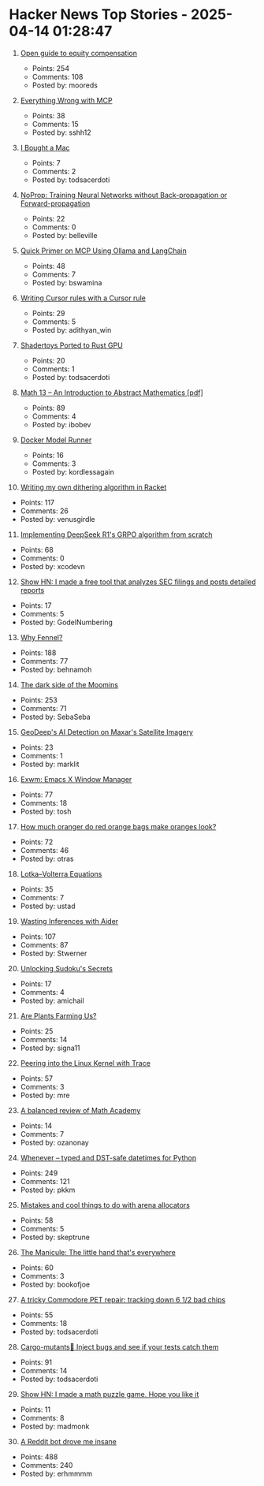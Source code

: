 # Hacker News Top Stories - 2025-04-14 01:28:47

1. [Open guide to equity compensation](https://github.com/jlevy/og-equity-compensation)
   - Points: 254
   - Comments: 108
   - Posted by: mooreds

2. [Everything Wrong with MCP](https://blog.sshh.io/p/everything-wrong-with-mcp)
   - Points: 38
   - Comments: 15
   - Posted by: sshh12

3. [I Bought a Mac](https://loganius.org/2025/04/i-bought-a-mac/)
   - Points: 7
   - Comments: 2
   - Posted by: todsacerdoti

4. [NoProp: Training Neural Networks without Back-propagation or Forward-propagation](https://arxiv.org/abs/2503.24322)
   - Points: 22
   - Comments: 0
   - Posted by: belleville

5. [Quick Primer on MCP Using Ollama and LangChain](https://www.polarsparc.com/xhtml/MCP.html)
   - Points: 48
   - Comments: 7
   - Posted by: bswamina

6. [Writing Cursor rules with a Cursor rule](https://www.adithyan.io/blog/writing-cursor-rules-with-a-cursor-rule)
   - Points: 29
   - Comments: 5
   - Posted by: adithyan_win

7. [Shadertoys Ported to Rust GPU](https://rust-gpu.github.io/blog/2025/04/10/shadertoys/)
   - Points: 20
   - Comments: 1
   - Posted by: todsacerdoti

8. [Math 13 – An Introduction to Abstract Mathematics [pdf]](https://www.math.uci.edu/~ndonalds/math13/notes.pdf)
   - Points: 89
   - Comments: 4
   - Posted by: ibobev

9. [Docker Model Runner](https://www.docker.com/blog/introducing-docker-model-runner/)
   - Points: 16
   - Comments: 3
   - Posted by: kordlessagain

10. [Writing my own dithering algorithm in Racket](https://amanvir.com/blog/writing-my-own-dithering-algorithm-in-racket)
   - Points: 117
   - Comments: 26
   - Posted by: venusgirdle

11. [Implementing DeepSeek R1's GRPO algorithm from scratch](https://github.com/policy-gradient/GRPO-Zero)
   - Points: 68
   - Comments: 0
   - Posted by: xcodevn

12. [Show HN: I made a free tool that analyzes SEC filings and posts detailed reports](https://www.signalbloom.ai/news/)
   - Points: 17
   - Comments: 5
   - Posted by: GodelNumbering

13. [Why Fennel?](https://fennel-lang.org/rationale)
   - Points: 188
   - Comments: 77
   - Posted by: behnamoh

14. [The dark side of the Moomins](https://www.newstatesman.com/culture/books/2025/04/dark-side-of-the-moomins-tove-jansson)
   - Points: 253
   - Comments: 71
   - Posted by: SebaSeba

15. [GeoDeep's AI Detection on Maxar's Satellite Imagery](https://tech.marksblogg.com/geodeep-maxar-ai-detection.html)
   - Points: 23
   - Comments: 1
   - Posted by: marklit

16. [Exwm: Emacs X Window Manager](https://github.com/emacs-exwm/exwm)
   - Points: 77
   - Comments: 18
   - Posted by: tosh

17. [How much oranger do red orange bags make oranges look?](https://alexanderell.is/posts/orange/)
   - Points: 72
   - Comments: 46
   - Posted by: otras

18. [Lotka–Volterra Equations](https://en.wikipedia.org/wiki/Lotka%E2%80%93Volterra_equations)
   - Points: 35
   - Comments: 7
   - Posted by: ustad

19. [Wasting Inferences with Aider](https://worksonmymachine.substack.com/p/wasting-inferences-with-aider)
   - Points: 107
   - Comments: 87
   - Posted by: Stwerner

20. [Unlocking Sudoku's Secrets](https://chalkdustmagazine.com/features/unlocking-sudokus-secrets/)
   - Points: 17
   - Comments: 4
   - Posted by: amichail

21. [Are Plants Farming Us?](https://inleo.io/@gentleshaid/are-plants-farming-us-a-thoughtful-look-at-natures-silent-masters-jx9)
   - Points: 25
   - Comments: 14
   - Posted by: signa11

22. [Peering into the Linux Kernel with Trace](https://alexdowad.github.io/peering-in-the-kernel-with-trace/)
   - Points: 57
   - Comments: 3
   - Posted by: mre

23. [A balanced review of Math Academy](https://newsletter.ozwrites.com/p/a-balanced-review-of-math-academy)
   - Points: 14
   - Comments: 7
   - Posted by: ozanonay

24. [Whenever – typed and DST-safe datetimes for Python](https://github.com/ariebovenberg/whenever)
   - Points: 249
   - Comments: 121
   - Posted by: pkkm

25. [Mistakes and cool things to do with arena allocators](https://zylinski.se/posts/dynamic-arrays-and-arenas/)
   - Points: 58
   - Comments: 5
   - Posted by: skeptrune

26. [The Manicule: The little hand that's everywhere](https://www.messynessychic.com/2025/03/07/the-secret-history-of-the-manicule-little-hand-thats-everywhere/)
   - Points: 60
   - Comments: 3
   - Posted by: bookofjoe

27. [A tricky Commodore PET repair: tracking down 6 1/2 bad chips](http://www.righto.com/2025/04/commodore-pet-repair.html)
   - Points: 55
   - Comments: 18
   - Posted by: todsacerdoti

28. [Cargo-mutants:zombie: Inject bugs and see if your tests catch them](https://github.com/sourcefrog/cargo-mutants)
   - Points: 91
   - Comments: 14
   - Posted by: todsacerdoti

29. [Show HN: I made a math puzzle game. Hope you like it](https://madmonk13.github.io/addends/)
   - Points: 11
   - Comments: 8
   - Posted by: madmonk

30. [A Reddit bot drove me insane](https://posthuman.blog/this-reddit-post-fried-my-brain/)
   - Points: 488
   - Comments: 240
   - Posted by: erhmmmm

